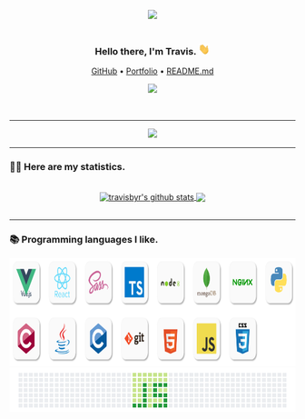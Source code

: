 <div align="center">
  <br>
  <img width="400" src="https://github.com/travisbyr/travisbyr/blob/master/images/piracy.gif">
  <br>
<br>
  <h3>Hello there, I'm Travis. <img height="20" src="https://github.com/travisbyr/travisbyr/blob/master/images/wave.gif"></img></h3>
  <p align="center">
    <!-- <a target="_blank" href="https://andyruwruw-now-playing-spotify-git-master.travisbyr.vercel.app/api/now-playing?open">Spotify</a> • -->
    <a target="_blank" href="https://github.com/travisbyr">GitHub</a> •
    <a target="_blank" href="https://travisbyr.me">Portfolio</a> •
    <a target="_blank" href="https://github.com/travisbyr/travisbyr">README.md</a>
  </p>
  <p align="center">
    <img src="https://komarev.com/ghpvc/?username=ytravisbyr&color=blue&label=Profile+Views&style=flat-square">
  </p>
<br>
</div>
<!-- <p>Lorem ipsum dolor sit amet, consectetur adipiscing elit. Sed imperdiet dui in orci efficitur, a molestie felis interdum. Phasellus non imperdiet metus. Pellentesque habitant morbi tristique senectus et netus et malesuada fames ac turpis egestas. Phasellus et consequat risus. Sed in leo non odio sollicitudin luctus. Pellentesque eget ipsum facilisis, aliquet dui vitae, scelerisque diam. Sed pulvinar euismod libero, ac consectetur nibh tempus eget. Nam sagittis, lorem nec consectetur imperdiet, sem metus blandit mauris, et blandit est diam vitae sapien.</p> -->
<hr>
<div align="center"> 
  <!-- <a href="https://andyruwruw-now-playing-spotify-git-master.travisbyr.vercel.app/api/now-playing?open">    
    <img src="https://github.com/travisbyr/andyruwruw/blob/master/example/now-playing.svg">
  </a>  --> 
    <img src="https://andyruwruw-now-playing-spotify-git-master.travisbyr.vercel.app/api/now-playing">
  <hr>
</div>
<h3>🤘🏻 Here are my statistics.</h3>
<br>
<div align="center">
  <a href="https://github.com/travisbyr/github-readme-stats">
    <img height="160" align="center" src="https://github-readme-stats.vercel.app/api?username=travisbyr&show_icons=true&include_all_commits=true&count_private=true&theme=radical" alt="travisbyr's github stats" />
  </a>
  <a href="https://github.com/travisbyr/github-readme-stats">
    <img height="160" align="center" src="https://github-readme-stats.vercel.app/api/top-langs/?username=travisbyr&layout=compact&count_private=true&theme=radical&langs_count=10" />
  </a>
</div>
<br>
<hr>
<h3>📚 Programming languages I like.</h3>

<div align="center">
  <img height="190" src="https://github.com/travisbyr/travisbyr/blob/master/images/1.png">
  <img src="https://github.com/travisbyr/travisbyr/blob/master/images/js.png">
  <!-- <hr>
  <div align="center">
    <img width="200" src="https://github.com/travisbyr/travisbyr/blob/master/images/coolGif3.gif">
    <img width="200" src="https://github.com/travisbyr/travisbyr/blob/master/images/coolGif2.gif">
    <img width="200" src="https://github.com/travisbyr/travisbyr/blob/master/images/munch.gif"></img>
  </div> -->
</div>

